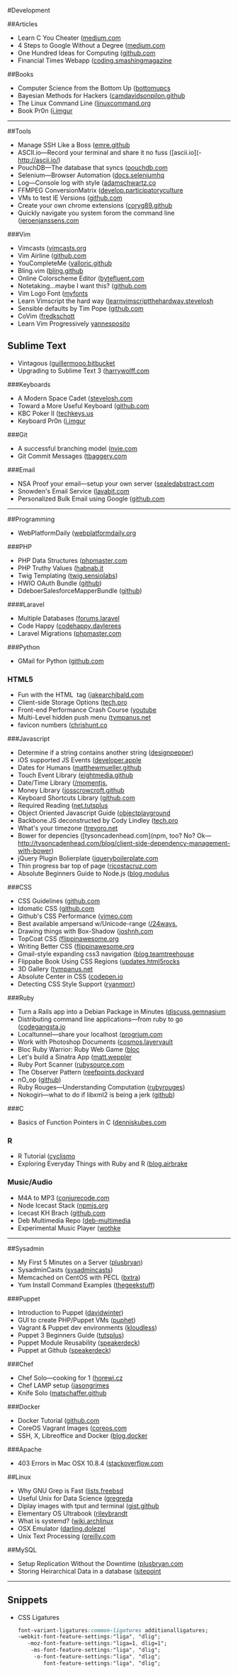 #Development

##Articles
* Learn C You Cheater ([medium.com](https://medium.com/tech-talk/afcfa2920c17)
* 4 Steps to Google Without a Degree ([medium.com](https://medium.com/this-happened-to-me/8f381aa6bd5e)
* One Hundred Ideas for Computing ([github.com](https://github.com/samsquire/ideas)
* Financial Times Webapp ([coding.smashingmagazine](http://coding.smashingmagazine.com/2013/05/23/building-the-new-financial-times-web-app/)

##Books
* Computer Science from the Bottom Up ([bottomupcs](http://www.bottomupcs.com/)
* Bayesian Methods for Hackers ([camdavidsonpilon.github](http://camdavidsonpilon.github.io/Probabilistic-Programming-and-Bayesian-Methods-for-Hackers/)
* The Linux Command Line ([linuxcommand.org](http://linuxcommand.org/tlcl.php)
* Book Pr0n ([i.imgur](http://i.imgur.com/1mQOZg9.jpg)

* * *

##Tools
* Manage SSH Like a Boss ([emre.github](http://emre.github.io/storm/)
* ASCII.io—Record your terminal and share it no fuss ([ascii.io](- http://ascii.io/)
* PouchDB—The database that syncs ([pouchdb.com](http://pouchdb.com/)
* Selenium—Browser Automation ([docs.seleniumhq](http://docs.seleniumhq.org/)
* Log—Console log with style ([adamschwartz.co](http://adamschwartz.co/log/)
* FFMPEG ConversionMatrix ([develop.participatoryculture](http://develop.participatoryculture.org/index.php/ConversionMatrix)
* VMs to test IE Versions ([github.com](https://github.com/xdissent/ievms)
* Create your own chrome extensions ([coryg89.github](http://coryg89.github.io/technical/2013/08/13/how-to-create-your-own-chrome-extensions/)
* Quickly navigate you system forom the command line ([jeroenjanssens.com](http://jeroenjanssens.com/2013/08/16/quickly-navigate-your-filesystem-from-the-command-line.html)

###Vim
* Vimcasts ([vimcasts.org](http://vimcasts.org/episodes/archive)
* Vim Airline ([github.com](https://github.com/bling/vim-airline)
* YouCompleteMe ([valloric.github](http://valloric.github.io/YouCompleteMe/)
* Bling.vim ([bling.github](http://bling.github.io/dotvim/)
* Online Colorscheme Editor ([bytefluent.com](http://bytefluent.com/vivify/)
* Notetaking…maybe I want this? ([github.com](https://github.com/xolox/vim-notes)
* Vim Logo Font ([myfonts](http://www.myfonts.com/fonts/linotype/crillee/)
* Learn Vimscript the hard way ([learnvimscriptthehardway.stevelosh](http://learnvimscriptthehardway.stevelosh.com/chapters/51.html)
* Sensible defaults by Tim Pope ([github.com](https://github.com/tpope/vim-sensible)
* CoVim ([fredkschott](http://www.fredkschott.com/post/50510962864/introducing-covim-collaborative-editing-for-vim)
* Learn Vim Progressively [yannesposito](http://yannesposito.com/Scratch/en/blog/Learn-Vim-Progressively/)

## Sublime Text
* Vintagous ([guillermooo.bitbucket](http://guillermooo.bitbucket.org/Vintageous/)
* Upgrading to Sublime Text 3 ([harrywolff.com](http://harrywolff.com/upgrading-to-sublime-text-3/)

###Keyboards
* A Modern Space Cadet ([stevelosh.com](http://stevelosh.com/blog/2012/10/a-modern-space-cadet/)
* Toward a More Useful Keyboard ([github.com](https://github.com/jasonrudolph/keyboard)
* KBC Poker II ([techkeys.us](http://techkeys.us/collections/keyboards/products/poker-2)
* Keyboard Pr0n ([i.imgur](http://i.imgur.com/y7Xa4.jpg)

###Git
* A successful branching model ([nvie.com](http://nvie.com/posts/a-successful-git-branching-model/)
* Git Commit Messages ([tbaggery.com](http://tbaggery.com/2008/04/19/a-note-about-git-commit-messages.html)

###Email
* NSA Proof your email—setup your own server ([sealedabstract.com](http://sealedabstract.com/code/nsa-proof-your-e-mail-in-2-hours/)
* Snowden's Email Service ([lavabit.com](http://lavabit.com/)
* Personalized Bulk Email using Google ([github.com](https://github.com/danielsz/mmailer)

* * *

##Programming

* WebPlatformDaily ([webplatformdaily.org](http://webplatformdaily.org/)

###PHP
* PHP Data Structures ([phpmaster.com](http://phpmaster.com/php-data-structures-1/)
* PHP Truthy Values ([habnab.it](http://habnab.it/php-table.html)
* Twig Templating ([twig.sensiolabs](http://twig.sensiolabs.org/))
* HWIO OAuth Bundle ([github](https://github.com/hwi/HWIOAuthBundle))
* DdeboerSalesforceMapperBundle ([github](https://github.com/Ddeboer/DdeboerSalesforceMapperBundle/))

####Laravel
* Multiple Databases ([forums.laravel](http://forums.laravel.io/viewtopic.php?id=923)
* Code Happy ([codehappy.daylerees](http://codehappy.daylerees.com/)
* Laravel Migrations ([phpmaster.com](http://phpmaster.com/laravel-migrations/)

###Python
* GMail for Python ([github.com](https://github.com/charlierguo/gmail)

### HTML5
* Fun with the HTML <image> tag ([jakearchibald.com](http://jakearchibald.com/2013/having-fun-with-image/)
* Client-side Storage Options ([tech.pro](http://tech.pro/blog/1486/client-side-storage-options)
* Front-end Performance Crash Course ([youtube](https://www.youtube.com/playlist?list=PLS3jzvALRSe6uP9gVfXLCG6nWo7M0hAJY#grigorik)
* Multi-Level hidden push menu ([tympanus.net](http://tympanus.net/codrops/2013/08/13/multi-level-push-menu/)
* favicon numbers ([chrishunt.co](http://chrishunt.co/favcount/)

###Javascript
* Determine if a string contains another string ([designpepper](http://designpepper.com/blog/drips/determining-if-a-string-contains-another-string-in-javascript-three-approaches))
* iOS supported JS Events ([developer.apple](http://developer.apple.com/library/ios/#DOCUMENTATION/AppleApplications/Reference/SafariWebContent/HandlingEvents/HandlingEvents.html#//apple_ref/doc/uid/TP40006511-SW5)
* Dates for Humans ([matthewmueller.github](http://matthewmueller.github.io/date/)
* Touch Event Library ([eightmedia.github](http://eightmedia.github.io/hammer.js/)
* Date/Time Library ([/momentjs.](http://momentjs.com/)
* Money Library ([josscrowcroft.github](http://josscrowcroft.github.io/accounting.js/)
* Keyboard Shortcuts Library ([github.com](https://github.com/ccampbell/mousetrap)
* Required Reading ([net.tutsplus](http://net.tutsplus.com/tutorials/javascript-ajax/required-javascript-reading/)
* Object Oriented Javascript Guide ([objectplayground](http://www.objectplayground.com/)
* Backbone.JS deconstructed by Cody Lindley ([tech.pro](http://tech.pro/tutorial/1367/part-1-backbonejs-deconstructed)
* What's your timezone ([trevoro.net](http://trevoro.net/2013/whats-your-timezone/)
* Bower for depencies ([tysoncadenhead.com](npm, too? No? Ok—http://tysoncadenhead.com/blog/client-side-dependency-management-with-bower)
* jQuery Plugin Bolierplate ([jqueryboilerplate.com](http://jqueryboilerplate.com/)
* Thin progress bar top of page ([ricostacruz.com](http://ricostacruz.com/nprogress/)
* Absolute Beginners Guide to Node.js ([blog.modulus](http://blog.modulus.io/absolute-beginners-guide-to-nodejs)

###CSS
* CSS Guidelines ([github.com](https://github.com/csswizardry/CSS-Guidelines)
* Idomatic CSS ([github.com](https://github.com/necolas/idiomatic-css)
* Github's CSS Performance ([vimeo.com](http://vimeo.com/54990931)
* Best available ampersand w/Unicode-range ([/24ways.](http://24ways.org/2011/creating-custom-font-stacks-with-unicode-range/)
* Drawing things with Box-Shadow ([joshnh.com](http://joshnh.com/2012/08/16/drawing-things-with-box-shadow/)
* TopCoat CSS ([flippinawesome.org](http://flippinawesome.org/2013/08/05/introduction-to-topcoat/)
* Writing Better CSS ([flippinawesome.org](http://flippinawesome.org/2013/08/12/writing-better-css/)
* Gmail-style expanding css3 navigation ([blog.teamtreehouse](http://blog.teamtreehouse.com/build-a-gmail-style-expanding-css3-navigation-menu)
* Flippabe Book Using CSS Regions ([updates.html5rocks](http://updates.html5rocks.com/2012/07/Writing-a-flippable-book-using-CSS-Regions-and-3D-transforms)
* 3D Gallery ([tympanus.net](http://tympanus.net/codrops/2012/02/06/3d-gallery-with-css3-and-jquery/)
* Absolute Center in CSS ([codepen.io](http://codepen.io/shshaw/full/gEiDt)
* Detecting CSS Style Support ([ryanmorr](http://ryanmorr.com/detecting-css-style-support/))

###Ruby
* Turn a Rails app into a Debian Package in Minutes ([discuss.gemnasium](https://discuss.gemnasium.com/t/pkgr-make-a-package-out-of-a-rails-app-in-5-minutes/59)
* Distributing command line applications—from ruby to go ([codegangsta.io](http://codegangsta.io/blog/2013/07/21/creating-cli-applications-in-go)
* Localtunnel—share your localhost ([progrium.com](http://progrium.com/localtunnel/)
* Work with Photoshop Documents ([cosmos.layervault](http://cosmos.layervault.com/psdrb.html)
* Bloc Ruby Warrior: Ruby Web Game ([bloc](https://www.bloc.io/ruby-warrior/#/)
* Let's build a Sinatra App ([matt.weppler](http://matt.weppler.me/2013/07/19/lets-build-a-sinatra-app.html)
* Ruby Port Scanner ([rubysource.com](http://rubysource.com/build-a-port-scanner-in-ruby/)
* The Observer Pattern ([reefpoints.dockyard](http://reefpoints.dockyard.com/2013/08/20/design-patterns-observer-pattern.html)
* nO_op ([github](https://github.com/ymendel/nO_op))
* Ruby Rouges—Understanding Computation ([rubyrouges](http://rubyrogues.com/120-rr-book-club-understanding-computation-with-tom-stuart/))
* Nokogiri—what to do if libxml2 is being a jerk ([github](https://github.com/sparklemotion/nokogiri/wiki/What-to-do-if-libxml2-is-being-a-jerk))

###C
* Basics of Function Pointers in C ([denniskubes.com](http://denniskubes.com/2013/03/22/basics-of-function-pointers-in-c/)

### R
* R Tutorial ([cyclismo](http://www.cyclismo.org/tutorial/R/index.html)
* Exploring Everyday Things with Ruby and R ([blog.airbrake](http://blog.airbrake.io/guest-post/exploring-everything/)

### Music/Audio
* M4A to MP3 ([conjurecode.com](http://conjurecode.com/converting-m4a-to-mp3-with-ffmpeg-on-linux/)
* Node Icecast Stack ([npmjs.org](https://npmjs.org/package/icecast-stack)
* Icecast KH Brach ([github.com](https://github.com/karlheyes/icecast-kh)
* Deb Multimedia Repo ([deb-multimedia](http://www.deb-multimedia.org/)
* Experimental Music Player ([wothke](http://www.wothke.ch/experimental/TinyJsSid.html)

* * *

##Sysadmin

* My First 5 Minutes on a Server ([plusbryan](http://plusbryan.com/my-first-5-minutes-on-a-server-or-essential-security-for-linux-servers#))
* SysadminCasts ([sysadmincasts](http://sysadmincasts.com/))
* Memcached on CentOS with PECL ([bxtra](http://www.bxtra.net/articles/2011-03-22/how-to-install-memcached-on-centos-memcached-pecl-update-20110322))
* Yum Install Command Examples ([thegeekstuff](http://www.thegeekstuff.com/2011/08/yum-command-examples/))

###Puppet
* Introduction to Puppet ([davidwinter](http://davidwinter.me/articles/2012/03/04/introduction-to-puppet/))
* GUI to create PHP/Puppet VMs ([puphet](https://puphpet.com/))
* Vagrant &amp; Puppet dev environments ([kloudless](http://blog.kloudless.com/2013/07/01/automating-development-environments-with-vagrant-and-puppet/))
* Puppet 3 Beginners Guide ([tutsplus](https://tutsplus.com/ebook/puppet-3-beginners-guide/))
* Puppet Module Reusability ([speakerdeck](https://speakerdeck.com/garethr/puppet-module-reusability))
* Puppet at Github ([speakerdeck](https://speakerdeck.com/wfarr/puppet-at-github-puppetcamp-raleigh-2013))

###Chef
* Chef Solo—cooking for 1 ([horewi.cz](http://horewi.cz/chef-solo-quick-and-easy-cooking-for-one.html)
* Chef LAMP setup ([jasongrimes](http://www.jasongrimes.org/2012/06/managing-lamp-environments-with-chef-vagrant-and-ec2-1-of-3/)
* Knife Solo ([matschaffer.github](http://matschaffer.github.io/knife-solo/)

###Docker
* Docker Tutorial ([github.com](https://github.com/kencochrane/docker-tutorial/blob/master/docker-tutorial.rst)
* CoreOS Vagrant Images ([coreos.com](http://coreos.com/blog/coreos-vagrant-images/kj)
* SSH, X, Libreoffice and Docker ([blog.docker](http://blog.docker.io/2013/07/docker-desktop-your-desktop-over-ssh-running-inside-of-a-docker-container/)

###Apache
* 403 Errors in Mac OSX 10.8.4 ([stackoverflow.com](http://stackoverflow.com/questions/5737048/allowoverride-for-htaccess-on-local-machine-giving-403-forbidden)

##Linux
* Why GNU Grep is Fast ([lists.freebsd](http://lists.freebsd.org/pipermail/freebsd-current/2010-August/019310.html)
* Useful Unix for Data Science ([gregreda](http://www.gregreda.com/2013/07/15/unix-commands-for-data-science/)
* Diplay images with tput and terminal ([gist.github](https://gist.github.com/heptal/6052573)
* Elementary OS Ultrabook ([rileybrandt](http://www.rileybrandt.com/2013/07/23/elementary-ultrabook/)
* What is systemd? ([wiki.archlinux](https://wiki.archlinux.org/index.php/Systemd)
* OSX Emulator ([darling.dolezel](http://darling.dolezel.info/en/Darling)
* Unix Text Processing ([oreilly.com](http://oreilly.com/openbook/utp/UnixTextProcessing.pdf)

##MySQL
* Setup Replication Without the Downtime ([plusbryan.com](http://plusbryan.com/mysql-replication-without-downtime)
* Storing Heirarchical Data in a database ([sitepoint](http://www.sitepoint.com/hierarchical-data-database/)

* * *

## Snippets

* CSS Ligatures

    ```CSS
    font-variant-ligatures:common-ligatures additionalligatures;
    -webkit-font-feature-settings:"liga", "dlig"; 
       -moz-font-feature-settings:"liga=1, dlig=1"; 
        -ms-font-feature-settings:"liga", "dlig"; 
         -o-font-feature-settings:"liga", "dlig"; 
            font-feature-settings:"liga", "dlig";
    ```